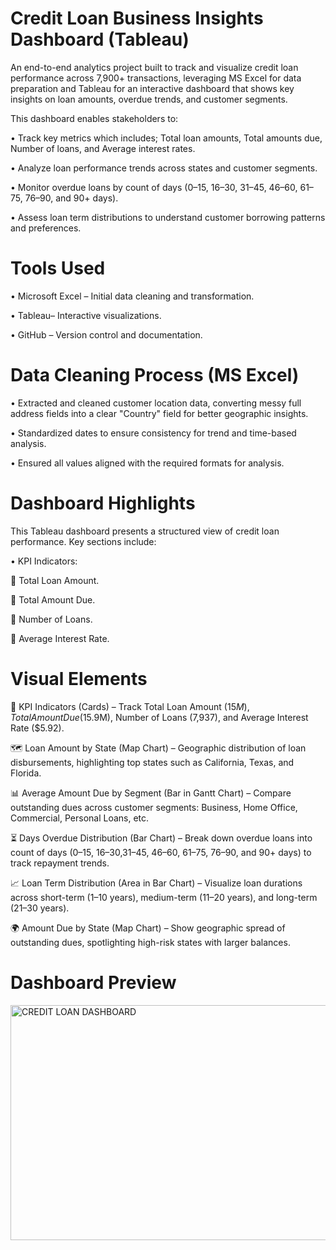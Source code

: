 # Credit Loan Business Insights Dashboard (Tableau)

An end-to-end analytics project built to track and visualize credit loan performance across 7,900+ transactions, leveraging MS Excel for data preparation and Tableau for an interactive dashboard that shows key insights on loan amounts, overdue trends, and customer segments.

This dashboard enables stakeholders to:

•	Track key metrics which includes; Total loan amounts, Total amounts due, Number of loans, and Average interest rates.

•	Analyze loan performance trends across states and customer segments.

•	Monitor overdue loans by count of days (0–15, 16–30, 31–45, 46–60, 61–75, 76–90, and 90+ days).

•	Assess loan term distributions to understand customer borrowing patterns and preferences.

# Tools Used

•	Microsoft Excel – Initial data cleaning and transformation.

•	Tableau– Interactive visualizations.

•	GitHub – Version control and documentation.

# Data Cleaning Process (MS Excel)

• Extracted and cleaned customer location data, converting messy full address fields into a clear "Country" field for better geographic insights.

•	Standardized dates to ensure consistency for trend and time-based analysis.

•	Ensured all values aligned with the required formats for analysis.

# Dashboard Highlights

This Tableau dashboard presents a structured view of credit loan performance. Key sections include:

•	KPI Indicators:

	Total Loan Amount.

	Total Amount Due.

	Number of Loans.

	Average Interest Rate.

# Visual Elements

📌 KPI Indicators (Cards) – Track Total Loan Amount ($15M), Total Amount Due ($15.9M), Number of Loans (7,937), and Average Interest Rate ($5.92).

🗺️ Loan Amount by State (Map Chart) – Geographic distribution of loan disbursements, highlighting top states such as California, Texas, and Florida.

📊 Average Amount Due by Segment (Bar in Gantt Chart) – Compare outstanding dues across customer segments: Business, Home Office, Commercial, Personal Loans, etc.

⏳ Days Overdue Distribution (Bar Chart) – Break down overdue loans into count of days (0–15, 16–30,31–45, 46–60, 61–75, 76–90, and 90+ days) to track repayment trends.

📈 Loan Term Distribution (Area in Bar Chart) – Visualize loan durations across short-term (1–10 years), medium-term (11–20 years), and long-term (21–30 years).

🌍 Amount Due by State (Map Chart) – Show geographic spread of outstanding dues, spotlighting high-risk states with larger balances.

# Dashboard Preview

<img width="599" height="376" alt="CREDIT LOAN DASHBOARD" src="https://github.com/user-attachments/assets/fba656db-e939-4fab-b625-e3540b0cdf46" />






